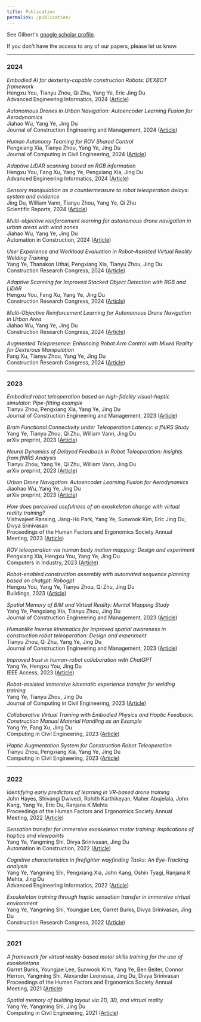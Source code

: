 ```yaml
---
title: Publication
permalink: /publication/
---
```


See Gilbert's [google scholar profile](https://scholar.google.com/citations?hl=en&user=xCMKpr0AAAAJ).

If you don't have the access to any of our papers, please let us know.
<hr>

### 2024
_Embodied AI for dexterity-capable construction Robots: DEXBOT framework_<br>
Hengxu You, Tianyu Zhou, Qi Zhu, Yang Ye, Eric Jing Du<br>
Advanced Engineering Informatics, 2024 ([Article](https://www.sciencedirect.com/science/article/abs/pii/S1474034624002209))

_Autonomous Drones in Urban Navigation: Autoencoder Learning Fusion for Aerodynamics_<br>
Jiahao Wu, Yang Ye, Jing Du<br>
Journal of Construction Engineering and Management, 2024 ([Article](https://ascelibrary.org/doi/abs/10.1061/JCEMD4.COENG-14787))

_Human Autonomy Teaming for ROV Shared Control_<br>
Pengxiang Xia, Tianyu Zhou, Yang Ye, Jing Du<br>
Journal of Computing in Civil Engineering, 2024 ([Article](https://ascelibrary.org/doi/abs/10.1061/JCCEE5.CPENG-5756))

_Adaptive LiDAR scanning based on RGB information_<br>
Hengxu You, Fang Xu, Yang Ye, Pengxiang Xia, Jing Du<br>
Advanced Engineering Informatics, 2024 ([Article](https://www.sciencedirect.com/science/article/abs/pii/S0926580524000736))

_Sensory manipulation as a countermeasure to robot teleoperation delays: system and evidence_<br>
Jing Du, William Vann, Tianyu Zhou, Yang Ye, Qi Zhu<br>
Scientific Reports, 2024 ([Article](https://www.nature.com/articles/s41598-024-54734-1))

_Multi-objective reinforcement learning for autonomous drone navigation in urban areas with wind zones_<br>
Jiahao Wu, Yang Ye, Jing Du<br>
Automation in Construction, 2024 ([Article](https://www.sciencedirect.com/science/article/abs/pii/S0926580523005137))

_User Experience and Workload Evaluation in Robot-Assisted Virtual Reality Welding Training_<br>
Yang Ye, Thanakon Uthai, Pengxiang Xia, Tianyu Zhou, Jing Du<br>
Construction Research Congress, 2024 ([Article](https://ascelibrary.org/doi/abs/10.1061/9780784485293.011))

_Adaptive Scanning for Improved Stacked Object Detection with RGB and LiDAR_<br>
Hengxu You, Fang Xu, Yang Ye, Jing Du<br>
Construction Research Congress, 2024 ([Article](https://ascelibrary.org/doi/abs/10.1061/9780784485262.113))

_Multi-Objective Reinforcement Learning for Autonomous Drone Navigation in Urban Area_<br>
Jiahao Wu, Yang Ye, Jing Du<br>
Construction Research Congress, 2024 ([Article](https://ascelibrary.org/doi/abs/10.1061/9780784485262.072))

_Augmented Telepresence: Enhancing Robot Arm Control with Mixed Reality for Dexterous Manipulation_<br>
Fang Xu, Tianyu Zhou, Yang Ye, Jing Du<br>
Construction Research Congress, 2024 ([Article](https://ascelibrary.org/doi/abs/10.1061/9780784485262.074))

<hr>

### 2023
_Embodied robot teleoperation based on high-fidelity visual-haptic simulator: Pipe-fitting example_<br>
Tianyu Zhou, Pengxiang Xia, Yang Ye, Jing Du<br>
Journal of Construction Engineering and Management, 2023 ([Article](https://ascelibrary.org/doi/abs/10.1061/JCEMD4.COENG-13916))

_Brain Functional Connectivity under Teleoperation Latency: a fNIRS Study_<br>
Yang Ye, Tianyu Zhou, Qi Zhu, William Vann, Jing Du<br>
arXiv preprint, 2023 ([Article](https://arxiv.org/abs/2311.09062))

_Neural Dynamics of Delayed Feedback in Robot Teleoperation: Insights from fNIRS Analysis_<br>
Tianyu Zhou, Yang Ye, Qi Zhu, William Vann, Jing Du<br>
arXiv preprint, 2023 ([Article](https://arxiv.org/abs/2311.08255))

_Urban Drone Navigation: Autoencoder Learning Fusion for Aerodynamics_<br>
Jiaohao Wu, Yang Ye, Jing Du<br>
arXiv preprint, 2023 ([Article](https://arxiv.org/abs/2310.08830))

_How does perceived usefulness of an exoskeleton change with virtual reality training?_<br>
Vishwajeet Ransing, Jang-Ho Park, Yang Ye, Sunwook Kim, Eric Jing Du, Divya Srinivasan<br>
Proceedings of the Human Factors and Ergonomics Society Annual Meeting, 2023 ([Article](https://journals.sagepub.com/doi/abs/10.1177/21695067231192544))

_ROV teleoperation via human body motion mapping: Design and experiment_<br>
Pengxiang Xia, Hengxu You, Yang Ye, Jing Du<br>
Computers in Industry, 2023 ([Article](https://www.sciencedirect.com/science/article/abs/pii/S0166361523001094))

_Robot-enabled construction assembly with automated sequence planning based on chatgpt: Robogpt_<br>
Hengxu You, Yang Ye, Tianyu Zhou, Qi Zhu, Jing Du<br>
Buildings, 2023 ([Article](https://www.mdpi.com/2075-5309/13/7/1772))

_Spatial Memory of BIM and Virtual Reality: Mental Mapping Study_<br>
Yang Ye, Pengxiang Xia, Tianyu Zhou, Jing Du<br>
Journal of Construction Engineering and Management, 2023 ([Article](https://ascelibrary.org/doi/abs/10.1061/JCEMD4.COENG-12808))

_Humanlike Inverse kinematics for improved spatial awareness in construction robot teleoperation: Design and experiment_<br>
Tianyu Zhou, Qi Zhu, Yang Ye, Jing Du<br>
Journal of Construction Engineering and Management, 2023 ([Article](https://ascelibrary.org/doi/abs/10.1061/JCEMD4.COENG-13350))

_Improved trust in human-robot collaboration with ChatGPT_<br>
Yang Ye, Hengxu You, Jing Du<br>
IEEE Access, 2023 ([Article](https://ieeexplore.ieee.org/abstract/document/10141597/))

_Robot-assisted immersive kinematic experience transfer for welding training_<br>
Yang Ye, Tianyu Zhou, Jing Du<br>
Journal of Computing in Civil Engineering, 2023 ([Article](https://ascelibrary.org/doi/abs/10.1061/JCCEE5.CPENG-5138))

_Collaborative Virtual Training with Embodied Physics and Haptic Feedback: Construction Manual Material Handling as an Example_<br>
Yang Ye, Fang Xu, Jing Du<br>
Computing in Civil Engineering, 2023 ([Article](https://ascelibrary.org/doi/abs/10.1061/9780784485231.005))

_Haptic Augmentation System for Construction Robot Teleoperation_<br>
Tianyu Zhou, Pengxiang Xia, Yang Ye, Jing Du<br>
Computing in Civil Engineering, 2023 ([Article](https://ascelibrary.org/doi/abs/10.1061/9780784485224.060))

<hr>

### 2022
_Identifying early predictors of learning in VR-based drone training_<br>
John Hayes, Shivangi Dwivedi, Rohith Karthikeyan, Maher Abujelala, John Kang, Yang Ye, Eric Du, Ranjana K Mehta<br>
Proceedings of the Human Factors and Ergonomics Society Annual Meeting, 2022 ([Article](https://journals.sagepub.com/doi/abs/10.1177/1071181322661254))

_Sensation transfer for immersive exoskeleton motor training: Implications of haptics and viewpoints_<br>
Yang Ye, Yangming Shi, Divya Srinivasan, Jing Du<br>
Automation in Construction, 2022 ([Article](https://www.sciencedirect.com/science/article/abs/pii/S0926580522002849))

_Cognitive characteristics in firefighter wayfinding Tasks: An Eye-Tracking analysis_<br>
Yang Ye, Yangming Shi, Pengxiang Xia, John Kang, Oshin Tyagi, Ranjana K Mehta, Jing Du<br>
Advanced Engineering Informatics, 2022 ([Article](https://www.sciencedirect.com/science/article/abs/pii/S1474034622001318))

_Exoskeleton training through haptic sensation transfer in immersive virtual environment_<br>
Yang Ye, Yangming Shi, Youngjae Lee, Garret Burks, Divya Srinivasan, Jing Du<br>
Construction Research Congress, 2022 ([Article](https://ascelibrary.org/doi/abs/10.1061/9780784483961.059))

<hr>

### 2021

_A framework for virtual reality-based motor skills training for the use of exoskeletons_<br>
Garret Burks, Youngjae Lee, Sunwook Kim, Yang Ye, Ben Beiter, Connor Herron, Yangming Shi, Alexander Leonessa, Jing Du, Divya Srinivasan<br>
Proceedings of the Human Factors and Ergonomics Society Annual Meeting, 2021 ([Article](https://journals.sagepub.com/doi/abs/10.1177/1071181321651170))

_Spatial memory of building layout via 2D, 3D, and virtual reality_<br>
Yang Ye, Yangming Shi, Jing Du<br>
Computing in Civil Engineering, 2021 ([Article](https://ascelibrary.org/doi/abs/10.1061/9780784483893.158))
